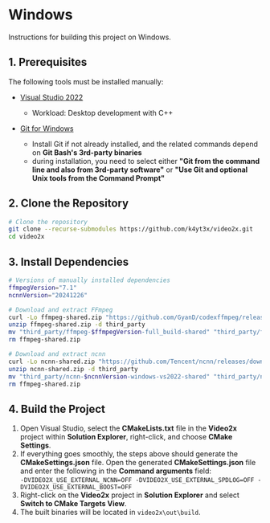 # Windows

Instructions for building this project on Windows.

## 1. Prerequisites

The following tools must be installed manually:

- [Visual Studio 2022](https://visualstudio.microsoft.com/vs/)
  - Workload: Desktop development with C++

- [Git for Windows](https://git-scm.com/)
  - Install Git if not already installed, and the related commands depend on **Git Bash's 3rd-party binaries** 
  - during installation, you need to select either **"Git from the command line and also from 3rd-party software"** or **"Use Git and optional Unix tools from the Command Prompt"**


## 2. Clone the Repository

```bash
# Clone the repository
git clone --recurse-submodules https://github.com/k4yt3x/video2x.git
cd video2x
```

## 3. Install Dependencies

```bash
# Versions of manually installed dependencies
ffmpegVersion="7.1"
ncnnVersion="20241226"

# Download and extract FFmpeg
curl -Lo ffmpeg-shared.zip "https://github.com/GyanD/codexffmpeg/releases/download/$ffmpegVersion/ffmpeg-$ffmpegVersion-full_build-shared.zip"
unzip ffmpeg-shared.zip -d third_party
mv "third_party/ffmpeg-$ffmpegVersion-full_build-shared" "third_party/ffmpeg-shared"
rm ffmpeg-shared.zip

# Download and extract ncnn
curl -Lo ncnn-shared.zip "https://github.com/Tencent/ncnn/releases/download/$ncnnVersion/ncnn-$ncnnVersion-windows-vs2022-shared.zip"
unzip ncnn-shared.zip -d third_party
mv "third_party/ncnn-$ncnnVersion-windows-vs2022-shared" "third_party/ncnn-shared"
rm ffmpeg-shared.zip
```

## 4. Build the Project

1. Open Visual Studio, select the **CMakeLists.txt** file in the **Video2x** project within **Solution Explorer**, right-click, and choose **CMake Settings**.
1. If everything goes smoothly, the steps above should generate the **CMakeSettings.json** file. Open the generated **CMakeSettings.json** file and enter the following in the **Command arguments** field:  
`-DVIDEO2X_USE_EXTERNAL_NCNN=OFF -DVIDEO2X_USE_EXTERNAL_SPDLOG=OFF -DVIDEO2X_USE_EXTERNAL_BOOST=OFF`
1. Right-click on the **Video2x** project in **Solution Explorer** and select **Switch to CMake Targets View**.
1. The built binaries will be located in `video2x\out\build`.

